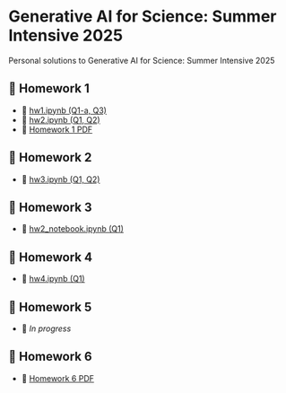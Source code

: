 # Generative AI for Science: Summer Intensive 2025

Personal solutions to Generative AI for Science: Summer Intensive 2025

## 📝 Homework 1
- 📘 [hw1.ipynb (Q1-a, Q3)](https://github.com/dinos714/2025summer/blob/main/deepul/homeworks/hw1/hw1.ipynb)
- 📘 [hw2.ipynb (Q1, Q2)](https://github.com/dinos714/2025summer/blob/main/deepul/homeworks/hw2/hw2.ipynb)
- 📄 [Homework 1 PDF](https://github.com/dinos714/2025summer/blob/main/pdfs/hw1.pdf)

## 📝 Homework 2
- 📘 [hw3.ipynb (Q1, Q2)](https://github.com/dinos714/2025summer/blob/main/deepul/homeworks/hw3/hw3.ipynb)

## 📝 Homework 3
- 📘 [hw2_notebook.ipynb (Q1)](https://github.com/dinos714/2025summer/blob/main/hw3/hw2_notebook.ipynb)

## 📝 Homework 4
- 📘 [hw4.ipynb (Q1)](https://github.com/dinos714/2025summer/blob/main/deepul/homeworks/hw4/hw4.ipynb)

## 📝 Homework 5
- 🚧 *In progress*

## 📝 Homework 6
- 📄 [Homework 6 PDF](https://github.com/dinos714/2025summer/blob/main/pdfs/hw6.pdf)